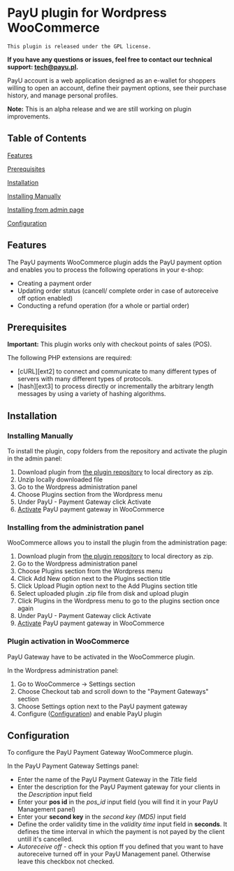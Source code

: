 # PayU plugin for Wordpress WooCommerce
``This plugin is released under the GPL license.``

**If you have any questions or issues, feel free to contact our technical support: tech@payu.pl.**

PayU account is a web application designed as an e-wallet for shoppers willing to open an account, 
define their payment options, see their purchase history, and manage personal profiles.

**Note:** This is an alpha release and we are still working on plugin improvements.

## Table of Contents


<!--topic urls:-->

[Features](#features)

[Prerequisites](#prerequisites)

[Installation](#installation)
 
[Installing Manually](#installing-manually)

[Installing from admin page](#installing-from-the-administration-panel)

[Configuration](#configuration)

## Features
The PayU payments WooCommerce plugin adds the PayU payment option and enables you to process the following operations in your e-shop:

* Creating a payment order
* Updating order status (cancell/ complete order in case of autoreceive off option enabled)
* Conducting a refund operation (for a whole or partial order)


## Prerequisites

**Important:** This plugin works only with checkout points of sales (POS).

The following PHP extensions are required:

* [cURL][ext2] to connect and communicate to many different types of servers with many different types of protocols.
* [hash][ext3] to process directly or incrementally the arbitrary length messages by using a variety of hashing algorithms.

## Installation

<!--There are two ways in which you can install the plugin:

* [manual installation](#installing-manually) by copying and pasting folders from the repository
* [installation from the admin panel](#installing-from-admin-panel)

See the sections below to find out about steps for each of the procedures.-->

### Installing Manually

To install the plugin, copy folders from the repository and activate the plugin in the admin panel:

1. Download plugin from [the plugin repository](https://github.com/PayU/plugin_woocommerce) to local directory as zip.
2. Unzip locally downloaded file
3. Go to the Wordpress administration panel
4. Choose Plugins section from the Wordpress menu
5. Under PayU - Payment Gateway click Activate
6. [Activate](#plugin-activation) PayU payment gateway in WooCommerce


### Installing from the administration panel

WooCommerce allows you to install the plugin from the administration page:

1. Download plugin from [the plugin repository](https://github.com/PayU/plugin_woocommerce) to local directory as zip.
2. Go to the Wordpress administration panel
3. Choose Plugins section from the Wordpress menu
4. Click Add New option next to the Plugins section title
5. Click Upload Plugin option next to the Add Plugins section title
6. Select uploaded plugin .zip file from disk and upload plugin
7. Click Plugins in the Wordpress menu to go to the plugins section once again 
8. Under PayU - Payment Gateway click Activate
9. [Activate](#plugin-activation-in-woocommerce) PayU payment gateway in WooCommerce

### Plugin activation in WooCommerce

PayU Gateway have to be activated in the WooCommerce plugin.

In the Wordpress administration panel:
1. Go to WooCommerce -> Settings section
2. Choose Checkout tab and scroll down to the "Payment Gateways" section
3. Choose Settings option next to the PayU payment gateway
4. Configure ([Configuration](#configuration)) and enable PayU plugin


## Configuration

To configure the PayU Payment Gateway WooCommerce plugin.

In the PayU Payment Gateway Settings panel:
 * Enter the name of the PayU Payment Gateway in the *Title* field
 * Enter the description for the PayU Payment gateway for your clients in the *Description* input field
 * Enter your **pos id** in the *pos_id* input field (you will find it in your PayU Management panel)
 * Enter your **second key** in the *second key (MD5)* input field
 * Define the order validity time in the *validity time* input field in **seconds**. It defines the time interval in which the payment is not payed by the client untill it's cancelled.
 * *Autoreceive off*  - check this option ff you defined that you want to have autoreceive turned off in your PayU Management panel. Otherwise leave this checkbox not checked.



